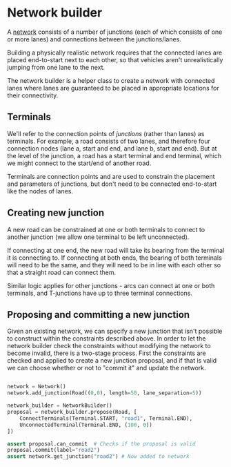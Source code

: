 # Network builder

A [network](./02-network.md) consists of a number
of junctions (each of which consists of one or more
lanes) and connections between the junctions/lanes.

Building a physically realistic network requires that the
connected lanes are placed end-to-start next to each other,
so that vehicles aren't unrealistically jumping from one 
lane to the next.

The network builder is a helper class to create a network
with connected lanes where lanes are guaranteed to be
placed in appropriate locations for their connectivity.

## Terminals

We'll refer to the connection points of _junctions_ (rather
than lanes) as terminals. For example, a road consists of
two lanes, and therefore four connection nodes (lane a,
start and end, and lane b, start and end). But at the 
level of the junction, a road has a start terminal and end
terminal, which we might connect to the start/end of another
road. 

Terminals are connection points and are used to constrain
the placement and parameters of junctions, but don't need
to be connected end-to-start like the nodes of lanes.

## Creating new junction

A new road can be constrained at one or both terminals to 
connect to another junction (we allow one terminal to be 
left unconnected).

If connecting at one end, the new road will take its bearing
from the terminal it is connecting to. If connecting at
both ends, the bearing of both terminals will need to
be the same, and they will need to be in line with each
other so that a straight road can connect them.

Similar logic applies for other junctions - arcs can 
connect at one or both terminals, and T-junctions have
up to three terminal connections.

## Proposing and committing a new junction

Given an existing network, we can specify a new junction
that isn't possible to construct within the constraints
described above. In order to let the network builder check
the constraints without modifying the network to become
invalid, there is a two-stage process. First the constraints
are checked and applied to create a new junction proposal,
and if that is valid we can choose whether or not to
"commit it" and update the network.

```python

network = Network()
network.add_junction(Road((0,0), length=50, lane_separation=5))

network_builder = NetworkBuilder()
proposal = network_builder.propose(Road, [
    ConnectTerminals(Terminal.START, "road1", Terminal.END),
    UnconnectedTerminal(Terminal.END, (100, 0))
])

assert proposal.can_commit  # Checks if the proposal is valid
proposal.commit(label="road2")
assert network.get_junction("road2") # Now added to network
```


